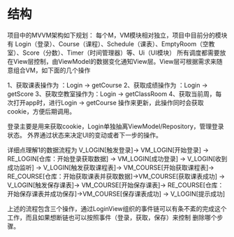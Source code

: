 # 结构
项目中的MVVM架构如下规划：
每个M，VM模块相对独立，项目中目前分的模块有
Login（登录）、Course（课程）、Schedule（课表）、EmptyRoom（空教室）、Score（分数）、Timer（时间管理器）等、Ui（UI模块）
所有调度都需要放在View层控制，由ViewModel的数据变化通知View层。View层可根据需求来随意组合VM，如下面的几个操作

1、获取课表操作为 ：Login -> getCourse 
2、获取成绩操作为 ：Login -> getScore
3、获取空教室操作为：Login -> getClassRoom
4、获取当前周，每次打开app时，进行Login -> getCourse 操作来更新，此操作同时会获取cookie，方便后期调用。

登录主要是用来获取cookie，Login单独抽离ViewModel/Repository，管理登录状态。
外界通过状态来决定UI的变动或者下一步的操作。

详细点理解1的数据流程为
    V_LOGIN[触发登录]-> VM_LOGIN[开始登录] -> RE_LOGIN[仓库：开始登录获取数据] -> VM_LOGIN[成功登录] -> V_LOGIN[收到成功监听]
    -> V_LOGIN[触发获取课程表]-> VM_COURSE[开始获取课程表]-> RE_COURSE[仓库：开始获取课表并获取数据]->VM_COURSE[获取课表成功]
    -> V_LOGIN[触发保存课表]-> VM_COURSE[开始保存课表]-> RE_COURSE[仓库：开始保存课表并成功保存]->VM_COURSE[保存课表成功]
    -> V_LOGIN[提示成功]
    
上述的流程包含三个操作，通过LoginView组织的事件链可以有条不紊的完成这个工作，而且如果想断链也可以按照事件（登录，获取，保存）来控制
删除哪个步骤。